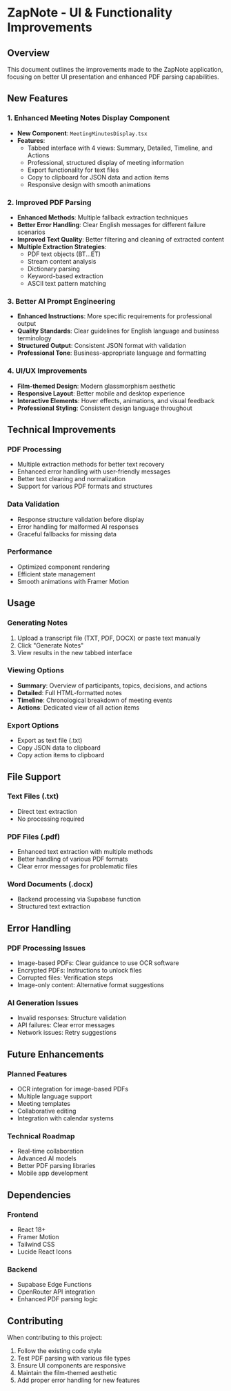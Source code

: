 # ZapNote - UI & Functionality Improvements

## Overview
This document outlines the improvements made to the ZapNote application, focusing on better UI presentation and enhanced PDF parsing capabilities.

## New Features

### 1. Enhanced Meeting Notes Display Component
- **New Component**: `MeetingMinutesDisplay.tsx`
- **Features**:
  - Tabbed interface with 4 views: Summary, Detailed, Timeline, and Actions
  - Professional, structured display of meeting information
  - Export functionality for text files
  - Copy to clipboard for JSON data and action items
  - Responsive design with smooth animations

### 2. Improved PDF Parsing
- **Enhanced Methods**: Multiple fallback extraction techniques
- **Better Error Handling**: Clear English messages for different failure scenarios
- **Improved Text Quality**: Better filtering and cleaning of extracted content
- **Multiple Extraction Strategies**:
  - PDF text objects (BT...ET)
  - Stream content analysis
  - Dictionary parsing
  - Keyword-based extraction
  - ASCII text pattern matching

### 3. Better AI Prompt Engineering
- **Enhanced Instructions**: More specific requirements for professional output
- **Quality Standards**: Clear guidelines for English language and business terminology
- **Structured Output**: Consistent JSON format with validation
- **Professional Tone**: Business-appropriate language and formatting

### 4. UI/UX Improvements
- **Film-themed Design**: Modern glassmorphism aesthetic
- **Responsive Layout**: Better mobile and desktop experience
- **Interactive Elements**: Hover effects, animations, and visual feedback
- **Professional Styling**: Consistent design language throughout

## Technical Improvements

### PDF Processing
- Multiple extraction methods for better text recovery
- Enhanced error handling with user-friendly messages
- Better text cleaning and normalization
- Support for various PDF formats and structures

### Data Validation
- Response structure validation before display
- Error handling for malformed AI responses
- Graceful fallbacks for missing data

### Performance
- Optimized component rendering
- Efficient state management
- Smooth animations with Framer Motion

## Usage

### Generating Notes
1. Upload a transcript file (TXT, PDF, DOCX) or paste text manually
2. Click "Generate Notes"
3. View results in the new tabbed interface

### Viewing Options
- **Summary**: Overview of participants, topics, decisions, and actions
- **Detailed**: Full HTML-formatted notes
- **Timeline**: Chronological breakdown of meeting events
- **Actions**: Dedicated view of all action items

### Export Options
- Export as text file (.txt)
- Copy JSON data to clipboard
- Copy action items to clipboard

## File Support

### Text Files (.txt)
- Direct text extraction
- No processing required

### PDF Files (.pdf)
- Enhanced text extraction with multiple methods
- Better handling of various PDF formats
- Clear error messages for problematic files

### Word Documents (.docx)
- Backend processing via Supabase function
- Structured text extraction

## Error Handling

### PDF Processing Issues
- Image-based PDFs: Clear guidance to use OCR software
- Encrypted PDFs: Instructions to unlock files
- Corrupted files: Verification steps
- Image-only content: Alternative format suggestions

### AI Generation Issues
- Invalid responses: Structure validation
- API failures: Clear error messages
- Network issues: Retry suggestions

## Future Enhancements

### Planned Features
- OCR integration for image-based PDFs
- Multiple language support
- Meeting templates
- Collaborative editing
- Integration with calendar systems

### Technical Roadmap
- Real-time collaboration
- Advanced AI models
- Better PDF parsing libraries
- Mobile app development

## Dependencies

### Frontend
- React 18+
- Framer Motion
- Tailwind CSS
- Lucide React Icons

### Backend
- Supabase Edge Functions
- OpenRouter API integration
- Enhanced PDF parsing logic

## Contributing

When contributing to this project:
1. Follow the existing code style
2. Test PDF parsing with various file types
3. Ensure UI components are responsive
4. Maintain the film-themed aesthetic
5. Add proper error handling for new features
